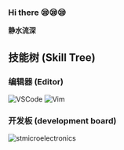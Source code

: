 ### Hi there 😪😪😪

**静水流深**

## 技能树 (Skill Tree)  

### 编辑器 (Editor)
![VSCode](https://img.shields.io/badge/-VSCode-007acc?style=for-the-badge&logo=visual-studio-code&logoColor=white)
![Vim](https://img.shields.io/badge/-Vim-019733?style=for-the-badge&&logo=Vim&logoColor=white)

### 开发板 (development board)
![stmicroelectronics](https://img.shields.io/badge/-stmicroelectronics-03234b?style=for-the-badge&&logo=stmicroelectronics&logocolor=white)
<!-- ![espressif](https://img.shields.io/badge/-espressif-e7352c?style=for-the-badge&&logo=espressif&logocolor=white)
![arduino](https://img.shields.io/badge/-arduino-00979d?style=for-the-badge&&logo=arduino&logocolor=white)-->
<!--
**Abrillant-Lee/Abrillant-Lee** is a ✨ _special_ ✨ repository because its `README.md` (this file) appears on your GitHub profile.

Here are some ideas to get you started:

- 🔭 I’m currently working on ...
- 🌱 I’m currently learning ...
- 👯 I’m looking to collaborate on ...
- 🤔 I’m looking for help with ...
- 💬 Ask me about ...
- 📫 How to reach me: ...
- 😄 Pronouns: ...
- ⚡ Fun fact: ...
-->
<!--
![Anurag's GitHub stats](https://github-readme-stats.vercel.app/api?username=Abrillant-Lee&show_icons=true&theme=transparent)  
[![Top Langs](https://github-readme-stats.vercel.app/api/top-langs/?username=Abrillant-Lee&layout=donut)](https://github.com/Abrillant-Lee/Abrillant-Lee.git)
-->

<!--liyupi的汇总卡片格式-->
<!-- <img align="" height="137px" src="https://github-readme-stats.vercel.app/api?username=Abrillant-Lee&hide_title=true&hide_border=true&show_icons=true&include_all_commits=true&line_height=21&bg_color=0,EC6C6C,FFD479,FFFC79,73FA79&theme=graywhite&locale=cn" /><img align="" height="137px" src="https://github-readme-stats.vercel.app/api/top-langs/?username=Abrillant-Lee&hide_title=true&hide_border=true&layout=compact&bg_color=0,73FA79,73FDFF,D783FF&theme=graywhite&locale=cn" /> -->

